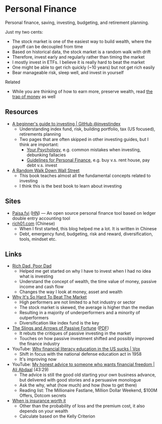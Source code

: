 # Personal Finance

Personal finance, saving, investing, budgeting, and retirement planning.

Just my two cents:

- The stock market is one of the easiest way to build wealth, where the payoff
  can be decoupled from time
- Based on historical data, the stock market is a random walk with drift
- Therefore, invest early and regularly rather than timing the market
- I mostly invest in ETFs. I believe it is really hard to beat the market
- One might be able to get rich quickly (~10 years) but not get rich easily
- Bear manageable risk, sleep well, and invest in yourself

Related

- While you are thinking of how to earn more, preserve wealth, read
  [the trap of money](/finance/finance#the-trap-of-money) as well

## Resources

- [A beginner's guide to investing | GitHub @investindex](https://github.com/investindex/Intro)
  - Understanding index fund, risk, building portfolio, tax (US focused),
    retirements planning
  - Two pages that are often skipped in other investing guides, but I think are
    important:
    - [Your Psychology](https://github.com/investindex/Psychology), e.g. common
      mistakes when investing, debunking fallacies
    - [Guidelines for Personal Finance](https://github.com/investindex/Guidelines),
      e.g. buy v.s. rent house, pay debt v.s. invest
- [A Random Walk Down Wall Street](https://www.goodreads.com/book/show/40242274-a-random-walk-down-wall-street)
  - This book teaches almost all the fundamental concepts related to investing
  - I think this is the best book to learn about investing

## Sites

- [Paisa.fyi](https://paisa.fyi/)
  ([HN](https://news.ycombinator.com/item?id=37613054)) — An open source
  personal finance tool based on ledger double entry accounting tool
- [rich01.com](https://rich01.com/mr-market-for-new/) (Chinese)
  - When I first started, this blog helped me a lot. It is written in Chinese
  - Debt, emergency fund, budgeting, risk and reward, diversification, tools,
    mindset etc.

## Links

- [Rich Dad, Poor Dad](https://www.goodreads.com/book/show/69571.Rich_Dad_Poor_Dad)
  - Helped me get started on why I have to invest when I had no idea what is
    investing
  - Understand the concept of wealth, the time value of money, passive income
    and cash flow
  - Changes the way I look at money, asset and wealth
- [Why It's So Hard To Beat The Market](https://www.forbes.com/sites/johnjennings/2020/08/28/why-its-so-hard-to-beat-the-market/)
  - High performers are not limited to a hot industry or sector
  - The stock market is skewed, the average is higher than the median
  - Resulting in a majority of underperformers and a minority of outperformers
  - Diversification like index fund is the key
- [The Slings and Arrows of Passive Fortune](https://www.spglobal.com/spdji/en/research/article/the-slings-and-arrows-of-passive-fortune)
  ([PDF](https://www.spglobal.com/spdji/en/documents/research/research-the-slings-and-arrows-of-passive-fortune.pdf))
  - It rebuts the critiques of passive investing in the market
  - Touches on how passive investment shifted and possibly improved the finance
    industry
- YouTube:
  [Why financial literacy education in the US sucks | Vox](https://youtu.be/0uvurQcj0fs)
  - Shift in focus with the national defense education act in 1958
  - It's improving now
- YouTube:
  [My honest advice to someone who wants financial freedom | Ali Abdaal](https://youtu.be/BBAuhqvT_ds)
  (43:29)
  - The advice is still the good old starting your own business advance, but
    delivered with good stories and a persuasive monologue
  - Ask the why, what (how much) and how (how to get there)
  - Reading list: The Millionaire Fastlane, Million Dollar Weekend, $100M
    Offers, Dotcom secrets
- [When is insurance worth it](https://www.lesswrong.com/posts/wf4jkt4vRH7kC2jCy/when-is-insurance-worth-it)
  - Other than the probability of loss and the premium cost, it also depends on
    your wealth
  - Calculate based on the Kelly Criterion

